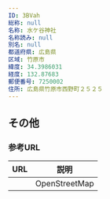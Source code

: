 ```yaml
---
ID: 3BVah
総称: null
名称: 水ケ谷神社
名称読み: null
別名: null
都道府県: 広島県
区域: 竹原市
緯度: 34.3986031
経度: 132.87683
郵便番号: 7250002
住所: 広島県竹原市西野町２５２５
---
```


## その他

### 参考URL

| URL | 説明          |
| --- | ------------- |
|     | OpenStreetMap |

